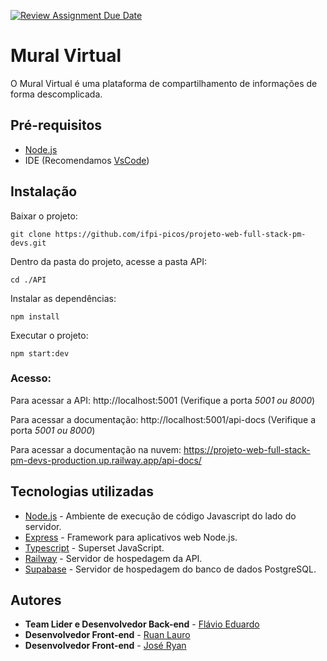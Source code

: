[![Review Assignment Due Date](https://classroom.github.com/assets/deadline-readme-button-24ddc0f5d75046c5622901739e7c5dd533143b0c8e959d652212380cedb1ea36.svg)](https://classroom.github.com/a/U2l29CBO)

# Mural Virtual
O Mural Virtual é uma plataforma de compartilhamento de informações de forma descomplicada.

## Pré-requisitos
- [Node.js](https://nodejs.org/en)
- IDE (Recomendamos [VsCode](https://code.visualstudio.com/))

## Instalação
Baixar o projeto:
```
git clone https://github.com/ifpi-picos/projeto-web-full-stack-pm-devs.git
```

Dentro da pasta do projeto, acesse a pasta API:
```
cd ./API
```

Instalar as dependências:
```
npm install
```

Executar o projeto:
```
npm start:dev
```

### Acesso:
Para acessar a API: 
<a>http://localhost:5001</a> (Verifique a porta *5001 ou 8000*)

Para acessar a documentação:
<a>http://localhost:5001/api-docs</a> (Verifique a porta *5001 ou 8000*)

Para acessar a documentação na nuvem:
<a>https://projeto-web-full-stack-pm-devs-production.up.railway.app/api-docs/</a>

## Tecnologias utilizadas
- [Node.js](https://nodejs.org/en) - Ambiente de execução de código Javascript do lado do servidor.
- [Express](https://expressjs.com/pt-br/) - Framework para aplicativos web Node.js.
- [Typescript](https://www.typescriptlang.org/) - Superset JavaScript.
- [Railway](https://railway.app/) - Servidor de hospedagem da API.
- [Supabase](https://supabase.com/) - Servidor de hospedagem do banco de dados PostgreSQL.

## Autores
- <b>Team Lider e Desenvolvedor Back-end</b> - [Flávio Eduardo](https://github.com/flavioedu-dev)
- <b>Desenvolvedor Front-end</b> - [Ruan Lauro](https://github.com/Ruan-Lauro)
- <b>Desenvolvedor Front-end</b> - [José Ryan](https://github.com/joseryandm)